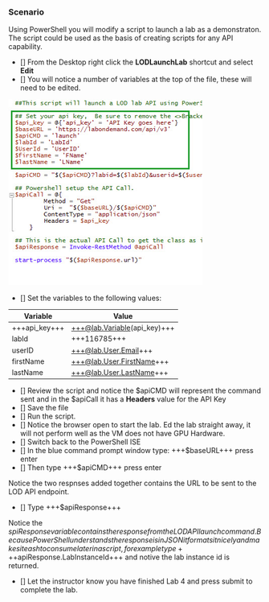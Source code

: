 ### Scenario

Using PowerShell you will modify a script to launch a lab as a demonstraton.  The script could be used as the basis of creating scripts for any API capability.

 - [] From the Desktop right click the **LODLaunchLab** shortcut and select **Edit**
 - [] You will notice a number of variables at the top of the file, these will need to be edited.

![image](images/2022-03-10_14-07-19.jpg)

 - [] Set the variables to the following values:

| Variable | Value |
| ------ | ------|
|+++api_key+++|+++@lab.Variable(api_key)+++|
| labId | +++116785+++ |
| userID | +++@lab.User.Email+++ |
| firstName | +++@lab.User.FirstName+++ |
| lastName | +++@lab.User.LastName+++ |

 - [] Review the script and notice the $apiCMD will represent the command sent and in the $apiCall it has a **Headers** value for the API Key
 - [] Save the file
 - [] Run the script.  
 - [] Notice the browser open to start the lab.  Ed the lab straight away, it will not perform well as the VM does not have GPU Hardware.
 - [] Switch back to the PowerShell ISE
 - [] In the blue command prompt window type: +++$baseURL+++ press enter
 - [] Then type +++$apiCMD+++ press enter

Notice the two respnses added together contains the URL to be sent to the LOD API endpoint.

 - [] Type +++$apiResponse+++

Notice the $spiResponse variable contains the response from the LOD API launch command.  Because PowerShell understands the response is in JSON it formats it nicely and makes it eash to consume later in a script, for example type +++$apiResponse.LabInstanceId+++ and notive the lab instance id is returned.

 - [] Let the instructor know you have finished Lab 4 and press submit to complete the lab.
